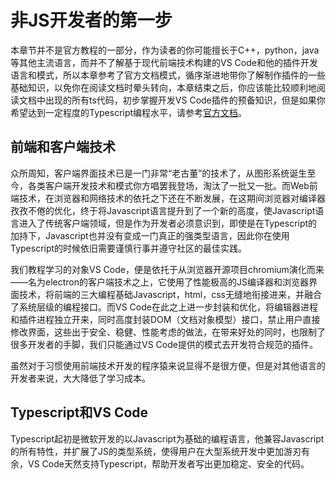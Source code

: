 # 非JS开发者的第一步

本章节并不是官方教程的一部分，作为读者的你可能擅长于C++，python，java等其他主流语言，而并不了解基于现代前端技术构建的VS Code和他的插件开发语言和模式，所以本章参考了官方文档模式，循序渐进地带你了解制作插件的一些基础知识，以免你在阅读文档时晕头转向，本章结束之后，你应该能比较顺利地阅读文档中出现的所有ts代码，初步掌握开发VS Code插件的预备知识，但是如果你希望达到一定程度的Typescript编程水平，请参考[官方文档](https://www.tslang.cn/)。

## 前端和客户端技术

众所周知，客户端界面技术已是一门非常“老古董”的技术了，从图形系统诞生至今，各类客户端开发技术和模式你方唱罢我登场，淘汰了一批又一批。而Web前端技术，在浏览器和网络技术的依托之下还在不断发展，在这期间浏览器对编译器孜孜不倦的优化，终于将Javascript语言提升到了一个新的高度，使Javascript语言进入了传统客户端领域，但是作为开发者必须意识到，即使是在Typescript的加持下，Javascript也并没有变成一门真正的强类型语言，因此你在使用Typescript的时候依旧需要谨慎行事并遵守社区的最佳实践。

我们教程学习的对象VS Code，便是依托于从浏览器开源项目chromium演化而来——名为electron的客户端技术之上，它使用了性能极高的JS编译器和浏览器界面技术，将前端的三大编程基础Javascript，html，css无缝地衔接进来，并融合了系统层级的编程接口。而VS Code在此之上进一步封装和优化，将编辑器进程和插件进程独立开来，同时高度封装DOM（文档对象模型）接口，禁止用户直接修改界面，这些出于安全、稳健、性能考虑的做法，在带来好处的同时，也限制了很多开发者的手脚，我们只能通过VS Code提供的模式去开发符合规范的插件。

虽然对于习惯使用前端技术开发的程序猿来说显得不是很方便，但是对其他语言的开发者来说，大大降低了学习成本。

## Typescript和VS Code

Typescript起初是微软开发的以Javascript为基础的编程语言，他兼容Javascript的所有特性，并扩展了JS的类型系统，使得用户在大型系统开发中更加游刃有余，VS Code天然支持Typescript，帮助开发者写出更加稳定、安全的代码。